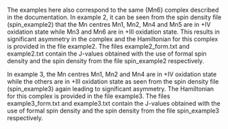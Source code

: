 The examples here also correspond to the same {Mn6} complex described in the documentation. In example 2, it can be 
seen from the spin density file (spin_example2) that the Mn centres Mn1, Mn2, Mn4 and Mn5 are in +IV oxidation state 
while Mn3 and Mn6 are in +III oxidation state. This results in significant asymmetry in the complex and the Hamiltonian 
for this complex is provided in the file example2. The files example2_form.txt and example2.txt contain the J-values 
obtained with the use of formal spin density and the spin density from the file spin_example2 respectively.

In example 3, the Mn centres Mn1, Mn2 and Mn4 are in +IV oxidation state while the others are in +III oxidation state 
as seen from the spin density file (spin_example3) again leading to significant asymmetry. The Hamiltonian for this 
complex is provided in the file example3. The files example3_form.txt and example3.txt contain the J-values obtained 
with the use of formal spin density and the spin density from the file spin_example3 respectively.

